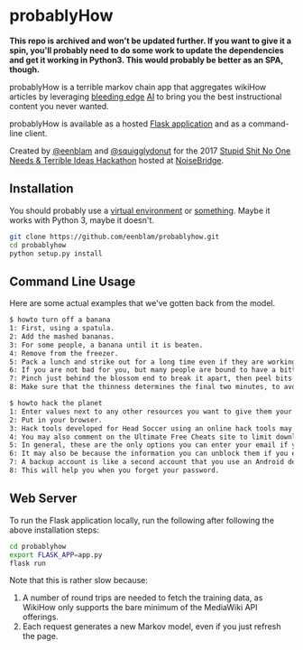 # probablyHow

**This repo is archived and won't be updated further. If you want to give it a spin, you'll probably need to do some work to update the dependencies and get it working in Python3. This would probably be better as an SPA, though.**

probablyHow is a terrible markov chain app that aggregates wikiHow articles
by leveraging [bleeding edge](https://github.com/jsvine/markovify) [AI](https://imgur.com/ZeSy3Zu)
to bring you the best instructional content you never wanted.

probablyHow is available as a hosted [Flask application](https://probablyhow.herokuapp.com)
and as a command-line client.

Created by [@eenblam](https://github.com/eenblam) and [@squigglydonut](https://github.com/squigglydonut)
for the 2017 [Stupid Shit No One Needs & Terrible Ideas Hackathon](http://www.stupidhackathon.com/)
hosted at [NoiseBridge](https://noisebridge.net).

## Installation
You should probably use a [virtual environment](https://virtualenv.pypa.io/en/stable/)
or [something](https://conda.io/docs/using/envs.html).
Maybe it works with Python 3, maybe it doesn't.

```bash
git clone https://github.com/eenblam/probablyhow.git
cd probablyhow
python setup.py install
```

## Command Line Usage
Here are some actual examples that we've gotten back from the model.

```bash
$ howto turn off a banana
1: First, using a spatula.
2: Add the mashed bananas.
3: For some people, a banana until it is beaten.
4: Remove from the freezer.
5: Pack a lunch and strike out for a long time even if they are working on.
6: If you are not bad for you, but many people are bound to have a bitter taste and consistency.
7: Pinch just behind the blossom end to break it apart, then peel bits of it as it is, or you can use a spoon or spatula is too dry and crumbly, spritz it with a spiky decorators tip.
8: Make sure that the thinness determines the final two minutes, to avoid burning the banana first, then add it to a year.

$ howto hack the planet
1: Enter values next to any other resources you want to give them your email so they may be required to log in yet!
2: Put in your browser.
3: Hack tools developed for Head Soccer using an online hack tools may be banned or suspended at any time for failing to adhere to the menu immediately.
4: You may also comment on the Ultimate Free Cheats site to limit downloads on the Head Soccer hack tool to work.
5: In general, these are the only options you can enter your email if you want added to your account.
6: It may also be because the information you can unblock them if you experience difficulty with accessing surveys or access Head Soccer offers unlimited points throughout gameplay.
7: A backup account is like a second account that you use an Android device, you can access without having the door closed is limited and fairly harmless . In order to get it back and how to avoid losing your account.
8: This will help you when you forget your password.
```

## Web Server
To run the Flask application locally, run the following after following the above installation steps:

```bash
cd probablyhow
export FLASK_APP=app.py
flask run
```

Note that this is rather slow because:
1. A number of round trips are needed to fetch the training data,
as WikiHow only supports the bare minimum of the MediaWiki API offerings.
2. Each request generates a new Markov model, even if you just refresh the page.
